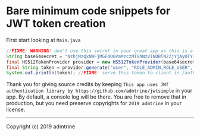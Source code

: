 # Bare minimum code snippets for JWT token creation

First start looking at `Main.java`

```java
//FIXME: WARNING! don't use this secret in your great app as this is already exposed to the public
String base64secret = "NzhjMzQxNWFjMGE4OGVmMzczMTVhNzViNDBlN2ZjYjAyOTY3YmY5ZTRlOGQzNTU4N2FmOTk2NmE0YmI1ODZmOGJiYzFmYWRlOTRjZWE0ZGIwOTk4ZjViMzQ4OGVhNGYyNWNiZTA5Njk4ZjlkZjA0M2VkNGU5OTUyMmY3YjgzZmE=";
final HS512TokenProvider provider = new HS512TokenProvider(base64secret);
final String token = provider.generate("user", "ROLE_ADMIN,ROLE_USER", 1568986012);
System.out.println(token); //FIXME: serve this token to client in /authenticate handler
```

Thank you for giving source credits by keeping ```This app uses JWT authentication library by https://github.com/admtrine/jwtsimple``` in your app. By default, a console log will be there. You are free to remove that in production, but you need preserve copyrights for `2019 admtrine` in your license.

---
Copyright (c) 2019 admtrine
